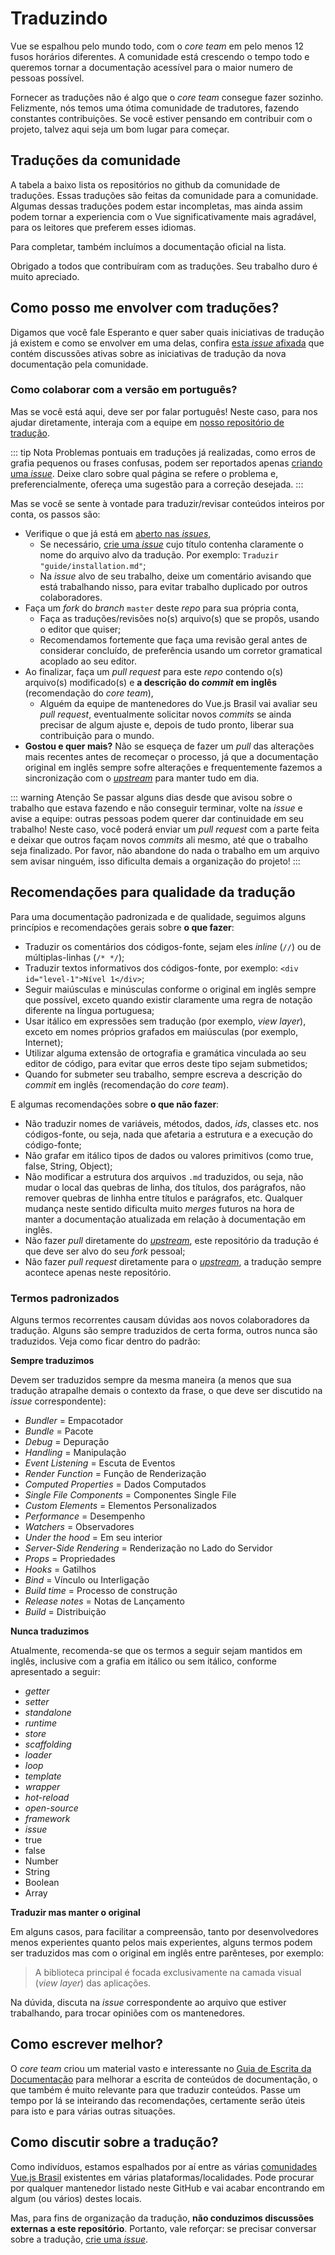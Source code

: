 # Traduzindo

Vue se espalhou pelo mundo todo, com o *core team* em pelo menos 12 fusos horários diferentes. A comunidade está crescendo o tempo todo e queremos tornar a documentação acessível para o maior numero de pessoas possível.

Fornecer as traduções não é algo que o *core team* consegue fazer sozinho. Felizmente, nós temos uma ótima comunidade de tradutores, fazendo constantes contribuições. Se você estiver pensando em contribuir com o projeto, talvez aqui seja um bom lugar para começar.

## Traduções da comunidade

A tabela a baixo lista os repositórios no github da comunidade de traduções. Essas traduções são feitas da comunidade para a comunidade. Algumas dessas traduções podem estar incompletas, mas ainda assim podem tornar a experiencia com o Vue significativamente mais agradável, para os leitores que preferem esses idiomas.

Para completar, também incluímos a documentação oficial na lista.

<guide-contributing-translations />

Obrigado a todos que contribuíram com as traduções. Seu trabalho duro é muito apreciado.

## Como posso me envolver com traduções?

Digamos que você fale Esperanto e quer saber quais iniciativas de tradução já existem e como se envolver em uma delas, confira [esta _issue_ afixada](https://github.com/vuejs/docs-next/issues/478) que contém discussões ativas sobre as iniciativas de tradução da nova documentação pela comunidade.

### Como colaborar com a versão em português?

Mas se você está aqui, deve ser por falar português! Neste caso, para nos ajudar diretamente, interaja com a equipe em [nosso repositório de tradução](https://github.com/vuejs-br/docs-next).

::: tip Nota
Problemas pontuais em traduções já realizadas, como erros de grafia pequenos ou frases confusas, podem ser reportados apenas [criando uma _issue_](https://github.com/vuejs-br/docs-next/issues/new). Deixe claro sobre qual página se refere o problema e, preferencialmente, ofereça uma sugestão para a correção desejada.
:::

Mas se você se sente à vontade para traduzir/revisar conteúdos inteiros por conta, os passos são:

- Verifique o que já está em [aberto nas _issues_](https://github.com/vuejs-br/docs-next/issues),
  - Se necessário, [crie uma _issue_](https://github.com/vuejs-br/docs-next/issues/new) cujo título contenha claramente o nome do arquivo alvo da tradução. Por exemplo: `Traduzir "guide/installation.md"`;
  - Na _issue_ alvo de seu trabalho, deixe um comentário avisando que está trabalhando nisso, para evitar trabalho duplicado por outros colaboradores.
- Faça um _fork_ do _branch_ `master` deste _repo_ para sua própria conta,
  - Faça as traduções/revisões no(s) arquivo(s) que se propôs, usando o editor que quiser;
  - Recomendamos fortemente que faça uma revisão geral antes de considerar concluído, de preferência usando um corretor gramatical acoplado ao seu editor.
- Ao finalizar, faça um _pull request_ para este _repo_ contendo o(s) arquivo(s) modificado(s) e **a descrição do _commit_ em inglês** (recomendação do _core team_),
  - Alguém da equipe de mantenedores do Vue.js Brasil vai avaliar seu _pull request_, eventualmente solicitar novos _commits_ se ainda precisar de algum ajuste e, depois de tudo pronto, liberar sua contribuição para o mundo.
- **Gostou e quer mais?** Não se esqueça de fazer um _pull_ das alterações mais recentes antes de recomeçar o processo, já que a documentação original em inglês sempre sofre alterações e frequentemente fazemos a sincronização com o [_upstream_](https://github.com/vuejs/docs-next) para manter tudo em dia.

::: warning Atenção
Se passar alguns dias desde que avisou sobre o trabalho que estava fazendo e não conseguir terminar, volte na _issue_ e avise a equipe: outras pessoas podem querer dar continuidade em seu trabalho! Neste caso, você poderá enviar um _pull request_ com a parte feita e deixar que outros façam novos _commits_ ali mesmo, até que o trabalho seja finalizado. Por favor, não abandone do nada o trabalho em um arquivo sem avisar ninguém, isso dificulta demais a organização do projeto!
:::

## Recomendações para qualidade da tradução

Para uma documentação padronizada e de qualidade, seguimos alguns princípios e recomendações gerais sobre **o que fazer**:

- Traduzir os comentários dos códigos-fonte, sejam eles _inline_ (`//`) ou de múltiplas-linhas (`/* */`);
- Traduzir textos informativos dos códigos-fonte, por exemplo: `<div id="level-1">Nível 1</div>`;
- Seguir maiúsculas e minúsculas conforme o original em inglês sempre que possível, exceto quando existir claramente uma regra de notação diferente na língua portuguesa;
- Usar itálico em expressões sem tradução (por exemplo, _view layer_), exceto em nomes próprios grafados em maiúsculas (por exemplo, Internet);
- Utilizar alguma extensão de ortografia e gramática vinculada ao seu editor de código, para evitar que erros deste tipo sejam submetidos;
- Quando for submeter seu trabalho, sempre escreva a descrição do _commit_ em inglês (recomendação do _core team_).

E algumas recomendações sobre **o que não fazer**:

- Não traduzir nomes de variáveis, métodos, dados, _ids_, classes etc. nos códigos-fonte, ou seja, nada que afetaria a estrutura e a execução do código-fonte;
- Não grafar em itálico tipos de dados ou valores primitivos (como true, false, String, Object);
- Não modificar a estrutura dos arquivos `.md` traduzidos, ou seja, não mudar o local das quebras de linha, dos títulos, dos parágrafos, não remover quebras de linhha entre títulos e parágrafos, etc. Qualquer mudança neste sentido dificulta muito _merges_ futuros na hora de manter a documentação atualizada em relação à documentação em inglês.
- Não fazer _pull_ diretamente do [_upstream_](https://github.com/vuejs/docs-next), este repositório da tradução é que deve ser alvo do seu _fork_ pessoal;
- Não fazer _pull request_ diretamente para o [_upstream_](https://github.com/vuejs/docs-next), a tradução sempre acontece apenas neste repositório.

### Termos padronizados

Alguns termos recorrentes causam dúvidas aos novos colaboradores da tradução. Alguns são sempre traduzidos de certa forma, outros nunca são traduzidos. Veja como ficar dentro do padrão:

**Sempre traduzimos**

Devem ser traduzidos sempre da mesma maneira (a menos que sua tradução atrapalhe demais o contexto da frase, o que deve ser discutido na _issue_ correspondente):

- _Bundler_ = Empacotador
- _Bundle_ = Pacote
- _Debug_ = Depuração
- _Handling_ = Manipulação
- _Event Listening_ = Escuta de Eventos
- _Render Function_ = Função de Renderização
- _Computed Properties_ = Dados Computados
- _Single File Components_ = Componentes Single File
- _Custom Elements_ = Elementos Personalizados
- _Performance_ = Desempenho
- _Watchers_ = Observadores
- _Under the hood_ = Em seu interior
- _Server-Side Rendering_ = Renderização no Lado do Servidor
- _Props_ = Propriedades
- _Hooks_ = Gatilhos
- _Bind_ = Vínculo ou Interligação
- _Build time_ = Processo de construção
- _Release notes_ = Notas de Lançamento
- _Build_ = Distribuição

**Nunca traduzimos**

Atualmente, recomenda-se que os termos a seguir sejam mantidos em inglês, inclusive com a grafia em itálico ou sem itálico, conforme apresentado a seguir:

- _getter_
- _setter_
- _standalone_
- _runtime_
- _store_
- _scaffolding_
- _loader_
- _loop_
- _template_
- _wrapper_
- _hot-reload_
- _open-source_
- _framework_
- _issue_
- true
- false
- Number
- String
- Boolean
- Array

**Traduzir mas manter o original**

Em alguns casos, para facilitar a compreensão, tanto por desenvolvedores menos experientes quanto pelos mais experientes, alguns termos podem ser traduzidos mas com o original em inglês entre parênteses, por exemplo:

> A biblioteca principal é focada exclusivamente na camada visual (_view layer_) das aplicações.

Na dúvida, discuta na _issue_ correspondente ao arquivo que estiver trabalhando, para trocar opiniões com os mantenedores.

## Como escrever melhor?

O _core team_ criou um material vasto e interessante no [Guia de Escrita da Documentação](./writing-guide.md) para melhorar a escrita de conteúdos de documentação, o que também é muito relevante para que traduzir conteúdos. Passe um tempo por lá se inteirando das recomendações, certamente serão úteis para isto e para várias outras situações.

## Como discutir sobre a tradução?

Como indivíduos, estamos espalhados por aí entre as várias [comunidades Vue.js Brasil](https://github.com/vuejs-br/comunidades) existentes em várias plataformas/localidades. Pode procurar por qualquer mantenedor listado neste GitHub e vai acabar encontrando em algum (ou vários) destes locais.

Mas, para fins de organização da tradução, **não conduzimos discussões externas a este repositório**. Portanto, vale reforçar: se precisar conversar sobre a tradução, [crie uma _issue_](https://github.com/vuejs-br/docs-next/issues/new).